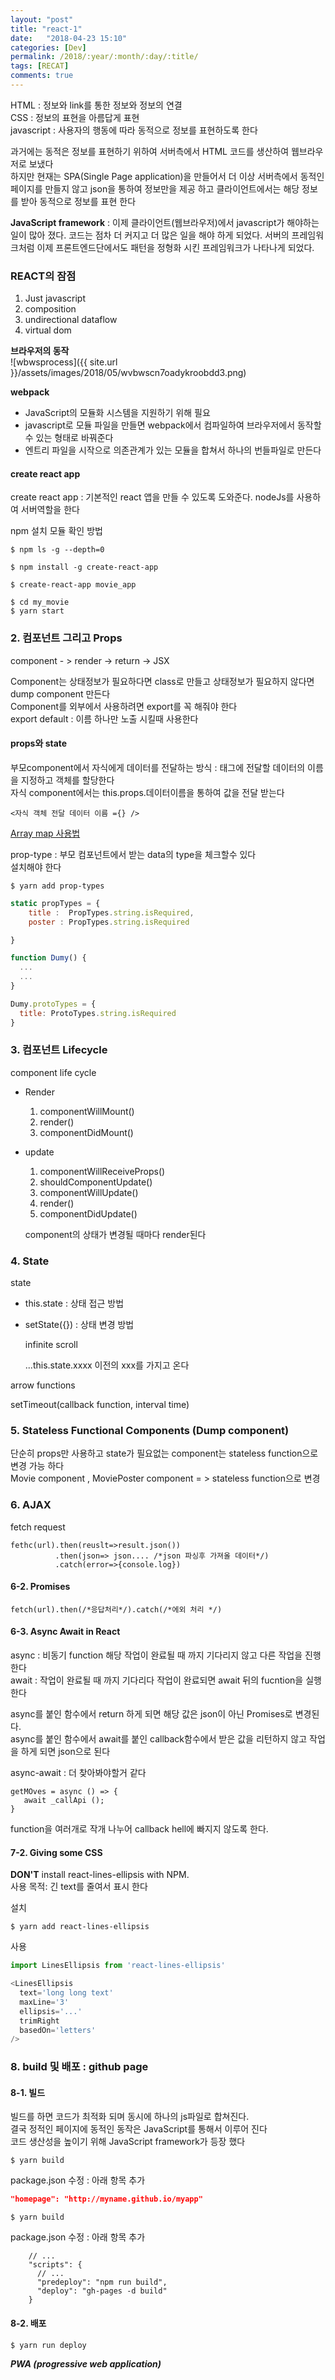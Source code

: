```yaml
---
layout: "post"
title: "react-1"
date:   "2018-04-23 15:10"
categories: [Dev]
permalink: /2018/:year/:month/:day/:title/
tags: [RECAT]
comments: true
---
```

HTML : 정보와 link를 통한 정보와 정보의 연결   
CSS : 정보의 표현을 아름답게 표현  
javascript : 사용자의 행동에 따라 동적으로 정보를 표현하도록 한다  

>>
과거에는 동적은 정보를 표현하기 위하여 서버측에서 HTML 코드를 생산하여 웹브라우저로 보냈다  
하지만 현재는 SPA(Single Page application)을 만들어서 더 이상 서버측에서 동적인 페이지를 만들지 않고 json을 통하여 정보만을 제공 하고 클라이언트에서는 해당 정보를 받아 동적으로 정보를 표현 한다

**JavaScript framework** : 이제 클라이언트(웹브라우저)에서 javascript가 해야하는 일이 많아 졌다. 코드는 점차 더 커지고 더 많은 일을 해야 하게 되었다. 서버의 프레임워크처럼 이제 프론트엔드단에서도 패턴을 정형화 시킨 프레임워크가 나타나게 되었다.   

### REACT의 잠점
1. Just javascript
2. composition
3. undirectional dataflow
4. virtual dom

**브라우저의 동작**   
![wbwsprocess]({{ site.url }}/assets/images/2018/05/wvbwscn7oadykroobdd3.png)

**webpack**   
- JavaScript의 모듈화 시스템을 지원하기 위해 필요  
- javascript로 모듈 파일을 만들면 webpack에서 컴파일하여 브라우저에서 동작할수 있는 형태로 바꿔준다  
- 엔트리 파일을 시작으로 의존관계가 있는 모듈을 합쳐서 하나의 번들파일로 만든다  

#### create react app
create react app : 기본적인 react 앱을 만들 수 있도록 도와준다. nodeJs를 사용하여 서버역할을 한다    

npm 설치 모듈 확인 방법  
```
$ npm ls -g --depth=0
```


```
$ npm install -g create-react-app

$ create-react-app movie_app
```

```
$ cd my_movie
$ yarn start
```

### 2. 컴포넌트 그리고 Props
component - > render -> return -> JSX   

Component는 상태정보가 필요하다면 class로 만들고 상태정보가 필요하지 않다면 dump component 만든다  
Component를 외부에서 사용하려면 export를 꼭 해줘야 한다  
export default : 이름 하나만 노출 시킬때 사용한다  

#### props와 state
부모component에서 자식에게 데이터를 전달하는 방식 : 태그에 전달할 데이터의 이름을 지정하고 객체를 할당한다   
자식 component에서는 this.props.데이터이름을 통하여 값을 전달 받는다   

```
<자식 객체 전달 데이터 이름 ={} />  
```

[Array map 사용법](https://developer.mozilla.org/ko/docs/Web/JavaScript/Reference/Global_Objects/Array/map)


prop-type : 부모 컴포넌트에서 받는 data의 type을 체크할수 있다   
설치해야 한다  
```
$ yarn add prop-types
```

``` javascript
static propTypes = {
    title :  PropTypes.string.isRequired,
    poster : PropTypes.string.isRequired

}

function Dumy() {
  ...
  ...
}

Dumy.protoTypes = {
  title: ProtoTypes.string.isRequired
}
```

### 3. 컴포넌트 Lifecycle
component life cycle  
- Render
    1. componentWillMount()
    2. render()
    3. componentDidMount()

- update
    1. componentWillReceiveProps()
    2. shouldComponentUpdate()
    3. componentWillUpdate()
    4. render()
    5. componentDidUpdate()  

    component의 상태가 변경될 때마다 render된다  

### 4. State
state
 - this.state : 상태 접근 방법
 - setState({}) : 상태 변경 방법


   infinite scroll

    ...this.state.xxxx 이전의 xxx를 가지고 온다  

arrow functions

setTimeout(callback function, interval time)

### 5. Stateless Functional Components (Dump component)
단순히 props만 사용하고 state가 필요없는 component는 stateless function으로 변경 가능 하다  
Movie component , MoviePoster component = > stateless function으로 변경  

### 6. AJAX

fetch request
```
fethc(url).then(reuslt=>result.json())
          .then(json=> json.... /*json 파싱후 가져올 데이터*/)
          .catch(error=>{console.log})
```

#### 6-2. Promises
```ecmascript
fetch(url).then(/*응답처리*/).catch(/*에외 처리 */)
```

#### 6-3. Async Await in React
async : 비동기 function 해당 작업이 완료될 때 까지 기다리지 않고 다른 작업을 진행 한다  
await : 작업이 완료될 때 까지 기다리다 작업이 완료되면 await 뒤의 fucntion을 실행 한다


async를 붙인 함수에서 return 하게 되면 해당 값은 json이 아닌 Promises로 변경된다.  
async를 붙인 함수에서 await를 붙인 callback함수에서 받은 값을 리턴하지 않고 작업을 하게 되면 json으로 된다  
>>
async-await : 더 찾아봐야할거 같다   

``` ecmascript
getMOves = async () => {
   await _callApi ();
}
````

function을 여러개로 작개 나누어 callback hell에 빠지지 않도록 한다.  

#### 7-2. Giving some CSS  
**DON'T** install react-lines-ellipsis with NPM.  
사용 목적: 긴 text를 줄여서 표시 한다  

설치
```
$ yarn add react-lines-ellipsis
```

사용
```javascript
import LinesEllipsis from 'react-lines-ellipsis'

<LinesEllipsis
  text='long long text'
  maxLine='3'
  ellipsis='...'
  trimRight
  basedOn='letters'
/>
```

### 8. build 및 배포 : github page
#### 8-1. 빌드   
빌드를 하면 코드가 최적화 되며 동시에 하나의 js파일로 합쳐진다.   
결국 정적인 페이지에 동적인 동작은 JavaScript를 통해서 이루어 진다  
코드 생산성을 높이기 위해 JavaScript framework가 등장 했다  



```
$ yarn build
```

package.json 수정 :  아래 항목 추가
```json
"homepage": "http://myname.github.io/myapp"   
```

```
$ yarn build
```

package.json 수정 :  아래 항목 추가
```
    // ...
    "scripts": {
      // ...
      "predeploy": "npm run build",
      "deploy": "gh-pages -d build"
    }
```

#### 8-2. 배포  
```
$ yarn run deploy
```

***PWA (progressive web application)***
